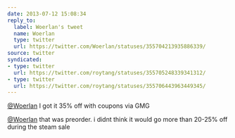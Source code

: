 ```yaml
---
date: 2013-07-12 15:08:34
reply_to:
  label: Woerlan's tweet
  name: Woerlan
  type: twitter
  url: https://twitter.com/Woerlan/statuses/355704213935886339/
source: twitter
syndicated:
- type: twitter
  url: https://twitter.com/roytang/statuses/355705248339341312/
- type: twitter
  url: https://twitter.com/roytang/statuses/355706443963449345/
---
```


[@Woerlan](https://twitter.com/Woerlan/) I got it 35% off with coupons via GMG

[@Woerlan](https://twitter.com/Woerlan/) that was preorder. i didnt think it would go more than 20-25% off during the steam sale
